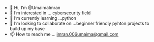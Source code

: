- 👋 Hi, I’m @UmaimaImran
- 👀 I’m interested in ... cybersecurity field
- 🌱 I’m currently learning ...python
- 💞️ I’m looking to collaborate on ...beginner friendly pyhton projects to build up my base
- 📫 How to reach me ... imran.006umaima@gmail.com


<!---
UmaimaImran/UmaimaImran is a ✨ special ✨ repository because its `README.md` (this file) appears on your GitHub profile.
You can click the Preview link to take a look at your changes.
--->
